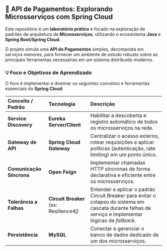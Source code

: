 ## 🎯 API de Pagamentos: Explorando Microsserviços com Spring Cloud

Este repositório é um **laboratório prático** e focado na exploração de padrões de arquitetura de **Microsserviços**, utilizando o ecossistema **Java** e **Spring Boot/Spring Cloud**.

O projeto simula uma **API de Pagamentos** simples, decomposta em serviços menores, para fornecer um ambiente de estudo robusto sobre as principais ferramentas necessárias em um sistema distribuído moderno.

### 💡 Foco e Objetivos de Aprendizado

O foco é implementar e dominar os seguintes conceitos e ferramentas essenciais do **Spring Cloud**:

| Conceito / Padrão | Tecnologia | Descrição |
| :--- | :--- | :--- |
| **Service Discovery** | **Eureka Server/Client** | Habilitar a descoberta e registro automático de todos os microsserviços na rede. |
| **Gateway de API** | **Spring Cloud Gateway** | Centralizar o acesso externo, rotear requisições e aplicar políticas (autenticação, rate limiting) em um ponto único. |
| **Comunicação Síncrona** | **Open Feign** | Implementar chamadas HTTP síncronas de forma declarativa e eficiente entre os microsserviços. |
| **Tolerância a Falhas** | **Circuit Breaker** (ex: Resilience4j) | Entender e aplicar o padrão Circuit Breaker para evitar o colapso do sistema em cascata durante falhas de serviço e implementar lógicas de *fallback*. |
| **Persistência** | **MySQL** | Conectar e gerenciar o banco de dados dedicado de um dos microsserviços. |
